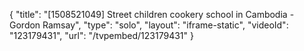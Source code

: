 {
    "title": "[1508521049] Street children cookery school in Cambodia - Gordon Ramsay",
    "type": "solo",
    "layout": "iframe-static",
    "videoId": "123179431",
    "url": "\/tvpembed\/123179431"
}